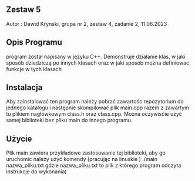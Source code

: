 ## Zestaw 5

Autor : Dawid Krynski, grupa nr 2, zestaw 4, zadanie 2, 11.06.2023  

## Opis Programu

program został napisany w języku C++. Demonstruje działanie klas, w jaki sposób dziedziczą po innych klasach oraz w jaki sposób można definiowac funkcje w tych klasach

## Instalacja

Aby zainstalować ten program należy pobrać zawartośc repozytorium do jednego katalogu i następnie skompilować plik main.cpp razem z zawartym tu plikiem nagłówkowym class.h oraz class.cpp. Można oczywisćie użyć samej biblioteki bez pliku main do innego programu.

## Użycie

Plik main zawiera przykładowe zastosowanie tej biblioteki, aby go uruchomic należy użyć komendy (pracując na linuskie ) ./main nazwa_pliku.txt  gdzie nazwa_pliku.txt to plik z którego program odczyta instrukcje do wykonania)
